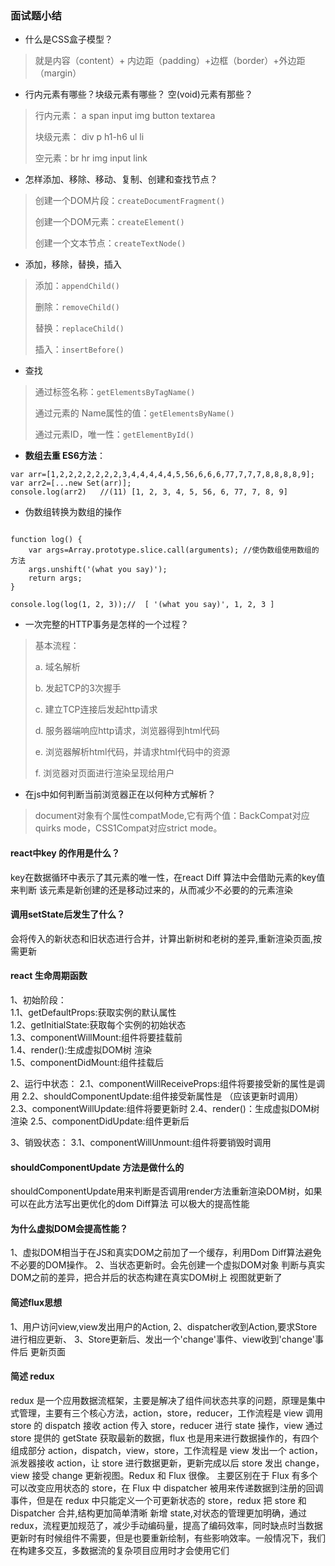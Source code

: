 ### 面试题小结

- 什么是CSS盒子模型？
>  就是内容（content）+ 内边距（padding）+边框（border）+外边距（margin）

- 行内元素有哪些？块级元素有哪些？ 空(void)元素有那些？
> 行内元素： a  span  input  img  button  textarea
> 
> 块级元素： div  p   h1-h6  ul  li 
> 
> 空元素：br hr img input link

- 怎样添加、移除、移动、复制、创建和查找节点？
>  创建一个DOM片段：`createDocumentFragment()`  
>  
>  创建一个DOM元素：`createElement()`  
>  
>  创建一个文本节点：`createTextNode()`  
>  
- 添加，移除，替换，插入
> 添加：`appendChild()`
> 
> 删除：`removeChild()`
> 
> 替换：`replaceChild()`
> 
> 插入：`insertBefore()`
> 
- 查找
> 通过标签名称：` getElementsByTagName() `
> 
> 通过元素的 Name属性的值：`getElementsByName()`
> 
> 通过元素ID，唯一性：`getElementById()`
> 
- **数组去重 ES6方法**：
```
var arr=[1,2,2,2,2,2,2,2,3,4,4,4,4,4,5,56,6,6,6,77,7,7,7,8,8,8,8,9];
var arr2=[...new Set(arr)];
console.log(arr2)   //(11) [1, 2, 3, 4, 5, 56, 6, 77, 7, 8, 9]
```
- 伪数组转换为数组的操作
```

function log() {
    var args=Array.prototype.slice.call(arguments); //使伪数组使用数组的方法
    args.unshift('(what you say)');
    return args;
}

console.log(log(1, 2, 3));//  [ '(what you say)', 1, 2, 3 ]
```

- 一次完整的HTTP事务是怎样的一个过程？
> 基本流程：
> 
> a. 域名解析
> 
> b. 发起TCP的3次握手
> 
> c. 建立TCP连接后发起http请求
> 
> d. 服务器端响应http请求，浏览器得到html代码
> 
> e. 浏览器解析html代码，并请求html代码中的资源
> 
> f. 浏览器对页面进行渲染呈现给用户
> 

-  在js中如何判断当前浏览器正在以何种方式解析？

> document对象有个属性compatMode,它有两个值：BackCompat对应quirks mode，CSS1Compat对应strict mode。


#### react中key 的作用是什么？

  key在数据循环中表示了其元素的唯一性，在react Diff 算法中会借助元素的key值来判断 该元素是新创建的还是移动过来的，从而减少不必要的的元素渲染

#### 调用setState后发生了什么？

  会将传入的新状态和旧状态进行合并，计算出新树和老树的差异,重新渲染页面,按需更新

#### react 生命周期函数

  1、初始阶段：  
    1.1、getDefaultProps:获取实例的默认属性    
    1.2、getInitialState:获取每个实例的初始状态  
    1.3、componentWillMount:组件将要挂载前  
    1.4、render():生成虚拟DOM树 渲染  
    1.5、componentDidMount:组件挂载后  

  2、运行中状态：
    2.1、componentWillReceiveProps:组件将要接受新的属性是调用
    2.2、shouldComponentUpdate:组件接受新属性是 （应该更新时调用）
    2.3、componentWillUpdate:组件将要更新时
    2.4、render()：生成虚拟DOM树 渲染
    2.5、componentDidUpdate:组件更新后

  3、销毁状态：
    3.1、componentWillUnmount:组件将要销毁时调用


#### shouldComponentUpdate 方法是做什么的

  shouldComponentUpdate用来判断是否调用render方法重新渲染DOM树，如果可以在此方法写出更优化的dom Diff算法 可以极大的提高性能

#### 为什么虚拟DOM会提高性能？

  1、虚拟DOM相当于在JS和真实DOM之前加了一个缓存，利用Dom Diff算法避免不必要的DOM操作。
  2、当状态更新时。会先创建一个虚拟DOM对象 判断与真实DOM之前的差异，把合并后的状态构建在真实DOM树上 视图就更新了

#### 简述flux思想

  1、用户访问view,view发出用户的Action,
  2、dispatcher收到Action,要求Store进行相应更新、
  3、Store更新后、发出一个'change'事件、view收到'change'事件后 更新页面

#### 简述 redux

  redux 是一个应用数据流框架，主要是解决了组件间状态共享的问题，原理是集中式管理，主要有三个核心方法，action，store，reducer，工作流程是 view 调用 store 的 dispatch 接收 action 传入 store，reducer 进行 state 操作，view 通过 store 提供的 getState 获取最新的数据，flux 也是用来进行数据操作的，有四个组成部分 action，dispatch，view，store，工作流程是 view 发出一个 action，派发器接收 action，让 store 进行数据更新，更新完成以后 store 发出 change，view 接受 change 更新视图。Redux 和 Flux 很像。
  主要区别在于 Flux 有多个可以改变应用状态的 store，在 Flux 中 dispatcher 被用来传递数据到注册的回调事件，但是在 redux 中只能定义一个可更新状态的 store，redux 把 store 和 Dispatcher 合并,结构更加简单清晰
  新增 state,对状态的管理更加明确，通过 redux，流程更加规范了，减少手动编码量，提高了编码效率，同时缺点时当数据更新时有时候组件不需要，但是也要重新绘制，有些影响效率。一般情况下，我们在构建多交互，多数据流的复杂项目应用时才会使用它们


